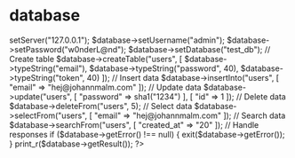 # database

<?php

include_once("./src/Database.php");

use Database\MySQL;

// Connection
$database = new MySQL();
$database->setServer("127.0.0.1");
$database->setUsername("admin");
$database->setPassword("w0nderL@nd");
$database->setDatabase("test_db");

// Create table
$database->createTable("users", [
    $database->typeString("email"),
    $database->typeString("password", 40),
    $database->typeString("token", 40)
]);

// Insert data

$database->insertInto("users", [
    "email" => "hej@johannmalm.com"
]);

// Update data

$database->update("users", [
    "password" => sha1("1234")
], [
    "id" => 1
]);

// Delete data

$database->deleteFrom("users", 5);

// Select data

$database->selectFrom("users", [
    "email" => "hej@johannmalm.com"
]);

// Search data

$database->searchFrom("users", [
    "created_at" => "20"
]);

// Handle responses

if ($database->getError() !== null) {
    exit($database->getError());
}

print_r($database->getResult());

?>